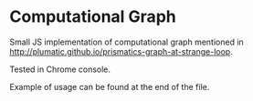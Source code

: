 # Computational Graph
Small JS implementation of computational graph mentioned in http://plumatic.github.io/prismatics-graph-at-strange-loop.

Tested in Chrome console.

Example of usage can be found at the end of the file.
